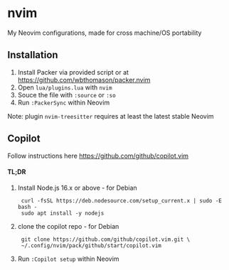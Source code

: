 # nvim
My Neovim configurations, made for cross machine/OS portability

## Installation 
1. Install Packer via provided script or at https://github.com/wbthomason/packer.nvim
2. Open `lua/plugins.lua` with `nvim`
3. Souce the file with `:source` or `:so`
4. Run `:PackerSync` within Neovim

Note: plugin `nvim-treesitter` requires at least the latest stable Neovim

## Copilot
Follow instructions here https://github.com/github/copilot.vim

#### TL;DR
1. Install Node.js 16.x or above - for Debian

        curl -fsSL https://deb.nodesource.com/setup_current.x | sudo -E bash -
        sudo apt install -y nodejs


2. clone the copilot repo - for Debian 

        git clone https://github.com/github/copilot.vim.git \
        ~/.config/nvim/pack/github/start/copilot.vim
3. Run `:Copilot setup` within Neovim

